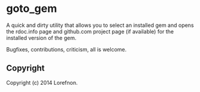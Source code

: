 # goto_gem

A quick and dirty utility that allows you to select an installed gem and opens
the rdoc.info page and github.com project page (if available) for the installed
version of the gem.

Bugfixes, contributions, criticism, all is welcome.

## Copyright

Copyright (c) 2014 Lorefnon.
